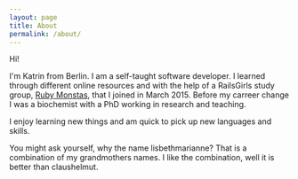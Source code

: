 ```yaml
---
layout: page
title: About
permalink: /about/
---
```


Hi!

I'm Katrin from Berlin. I am a self-taught software developer. I learned through different online resources and with the help of a RailsGirls study group, [Ruby Monstas](http://rubymonstas.org/), that I joined in March 2015.
Before my carreer change I was a biochemist with a PhD working in research and teaching.

I enjoy learning new things and am quick to pick up new languages and skills.

You might ask yourself, why the name lisbethmarianne? That is a combination of my grandmothers names. I like the combination, well it is better than claushelmut.
